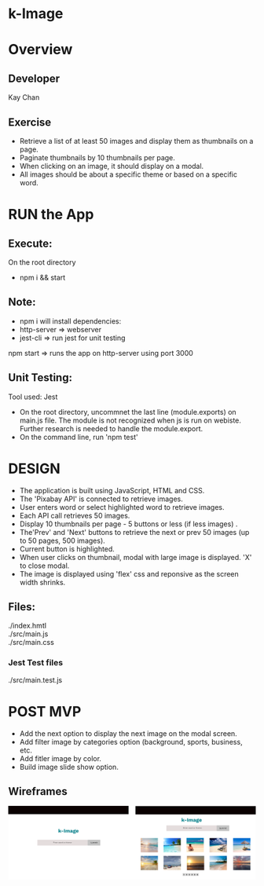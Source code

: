 # k-Image 

# Overview
## Developer
Kay Chan

## Exercise
- Retrieve a list of at least 50 images and display them as thumbnails on a page.
- Paginate thumbnails by 10 thumbnails per page.
- When clicking on an image, it should display on a modal.
- All images should be about a specific theme or based on a specific word.

# RUN the App
## Execute:
On the root directory
  - npm i && start

## Note:
  - npm i will install dependencies:  
  - http-server => webserver
  - jest-cli  => run jest for unit testing

npm start => runs the app on http-server using port 3000

## Unit Testing:
Tool used: Jest

- On the root directory, uncommnet the last line (module.exports) on main.js file.  The module is not recognized when js is run on webiste. Further research is needed to handle the module.export. 
- On the command line, run 'npm test'

# DESIGN
- The application is built using JavaScript, HTML and CSS. 
- The 'Pixabay API' is connected to retrieve images.
- User enters word or select highlighted word to retrieve images.
- Each API call retrieves 50 images.
- Display 10 thumbnails per page - 5 buttons or less (if less images) .
- The'Prev' and 'Next' buttons to retrieve the next or prev 50 images (up to 50 pages, 500 images).
- Current button is highlighted.
- When user clicks on thumbnail, modal with large image is displayed. 'X' to close modal.
- The image is displayed using 'flex' css and reponsive as the screen width shrinks.


## Files:
  ./index.hmtl  </br>
  ./src/main.js </br>
  ./src/main.css

### Jest Test files
  ./src/main.test.js

# POST MVP
- Add the next option to display the next image on the modal screen.
- Add filter image by categories option (background, sports, business, etc.
- Add fitler image by color.
- Build image slide show option.

## Wireframes
![kImage Wireframe Design](./asset/kImage.png)

